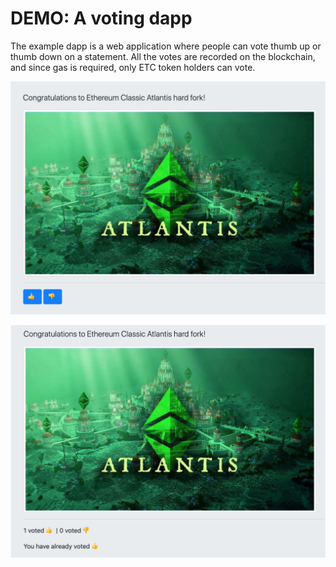 # DEMO: A voting dapp

The example dapp is a web application where people can vote thumb up or thumb down on a statement. All the votes are recorded on the blockchain, and since gas is required, only ETC token holders can vote.

![](../../.gitbook/assets/screen-shot-2019-09-30-at-1.25.37-pm.png)

![](../../.gitbook/assets/screen-shot-2019-09-30-at-1.27.20-pm.png)



